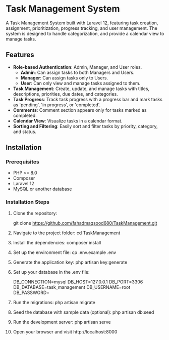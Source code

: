 # Task Management System

A Task Management System built with Laravel 12, featuring task creation, assignment, prioritization, progress tracking, and user management. The system is designed to handle categorization, and provide a calendar view to manage tasks.

## Features

- **Role-based Authentication**: Admin, Manager, and User roles.
  - **Admin**: Can assign tasks to both Managers and Users.
  - **Manager**: Can assign tasks only to Users.
  - **User**: Can only view and manage tasks assigned to them.
- **Task Management**: Create, update, and manage tasks with titles, descriptions, priorities, due dates, and categories.
- **Task Progress**: Track task progress with a progress bar and mark tasks as 'pending', 'in progress', or 'completed'.
- **Comments**: Comment section appears only for tasks marked as completed.
- **Calendar View**: Visualize tasks in a calendar format.
- **Sorting and Filtering**: Easily sort and filter tasks by priority, category, and status.

## Installation

### Prerequisites

- PHP >= 8.0
- Composer
- Laravel 12
- MySQL or another database

### Installation Steps

1. Clone the repository:

   git clone https://github.com/fahadmaqsood680/TaskManagement.git

2. Navigate to the project folder:
  cd TaskManagement

3. Install the dependencies:
   composer install

4. Set up the environment file:
    cp .env.example .env

5. Generate the application key:
    php artisan key:generate

6. Set up your database in the .env file:

    DB_CONNECTION=mysql
    DB_HOST=127.0.0.1
    DB_PORT=3306
    DB_DATABASE=task_management
    DB_USERNAME=root
    DB_PASSWORD=

7. Run the migrations:
   php artisan migrate

8. Seed the database with sample data (optional):
   php artisan db:seed

9. Run the development server:
   php artisan serve

10. Open your browser and visit http://localhost:8000





